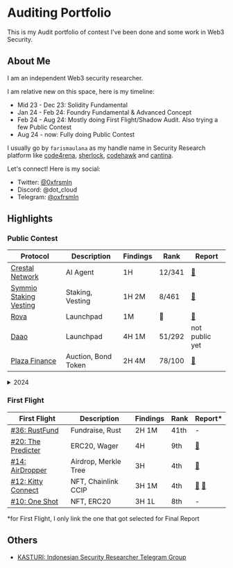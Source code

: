 # Auditing Portfolio

This is my Audit portfolio of contest I've been done and some work in Web3 Security.

## About Me

I am an independent Web3 security researcher.

I am relative new on this space, here is my timeline:

- Mid 23 - Dec 23: Solidity Fundamental
- Jan 24 - Feb 24: Foundry Fundamental & Advanced Concept
- Feb 24 - Aug 24: Mostly doing First Flight/Shadow Audit. Also trying a few Public Contest
- Aug 24 - now: Fully doing Public Contest

I usually go by `farismaulana` as my handle name in Security Research platform like [code4rena](https://code4rena.com/@farismaulana), [sherlock](https://audits.sherlock.xyz/watson/farismaulana), [codehawk](https://profiles.cyfrin.io/u/farismaulana) and [cantina](https://cantina.xyz/u/farismaulana).

Let's connect! Here is my social:

- Twitter: [@0xfrsmln](https://x.com/0xfrsmln)
- Discord: @dot_cloud
- Telegram: [@oxfrsmln](https://t.me/oxfrsmln)

## Highlights

### Public Contest

| Protocol                                                                      | Description         | Findings | Rank   | Report                                                                              |
| ----------------------------------------------------------------------------- | ------------------- | -------- | ------ | ----------------------------------------------------------------------------------- |
| [Crestal Network](https://audits.sherlock.xyz/contests/755)                   | AI Agent            | 1H       | 12/341 | [📄](https://github.com/sherlock-audit/2025-03-symm-io-stacking-judging/issues/100) |
| [Symmio Staking Vesting](https://audits.sherlock.xyz/contests/838)            | Staking, Vesting    | 1H 2M    | 8/461  | [📄](https://github.com/sherlock-audit/2025-03-symm-io-stacking-judging/issues/100) |
| [Rova](https://audits.sherlock.xyz/contests/498)                              | Launchpad           | 1M       | 🥈     | [📄](https://github.com/sherlock-audit/2025-02-rova-judging/issues/301)             |
| [Daao](https://cantina.xyz/competitions/bd43bdd1-bc7f-473b-96c0-d35d37f3db33) | Launchpad           | 4H 1M    | 51/292 | not public yet                                                                      |
| [Plaza Finance](https://audits.sherlock.xyz/contests/682)                     | Auction, Bond Token | 2H 4M    | 78/100 | [📄](https://github.com/sherlock-audit/2024-12-plaza-finance-judging/issues/33)     |

<details>

<summary>2024</summary>

<br>

| Protocol                                                                      | Description             | Findings | Rank   | Report                                                                              |
| ----------------------------------------------------------------------------- | ----------------------- | -------- | ------ | ----------------------------------------------------------------------------------- |
| [SecondSwap](https://code4rena.com/audits/2024-12-secondswap)                 | Liquid Token Vesting    | 1H 2M    | 36/181 | [📄](https://code4rena.com/audits/2024-12-secondswap/submissions/S-353)             |
| [Ethos Network Financial Contracts](https://audits.sherlock.xyz/contests/675) | On-chain Reputation     | 1H 1M    | 20/33  | [📄](https://github.com/sherlock-audit/2024-11-ethos-network-ii-judging/issues/204) |
| [Debita Finance V3](https://audits.sherlock.xyz/contests/627)                 | Orderbook, Loan         | 2M       | 35/56  | [📄](https://github.com/sherlock-audit/2024-10-debita-judging/issues/439)           |
| [Phi Protocol](https://code4rena.com/audits/2024-08-phi)                      | NFT, On-chain Identitiy | 1H 1M    | 55/99  | [📄](https://github.com/code-423n4/2024-08-phi-findings/issues/269)                 |
| [Project One World](https://codehawks.cyfrin.io/c/2024-11-one-world)          | NFT, DAO                | 1L       | 43/61  | [📄](https://codehawks.cyfrin.io/c/2024-11-one-world/s/349)                         |
| [Lambo.win](https://code4rena.com/audits/2024-12-lambowin)                    | Token Launchpad         | 1H 1M    | 62/145 | [📄](https://code4rena.com/reports/2024-12-lambowin)                                |

</details>

### First Flight

| First Flight                                                              | Description          | Findings | Rank | Report\*                                                                                                                      |
| ------------------------------------------------------------------------- | -------------------- | -------- | ---- | ----------------------------------------------------------------------------------------------------------------------------- |
| [#36: RustFund](https://codehawks.cyfrin.io/c/2025-03-rustfund)           | Fundraise, Rust      | 2H 1M    | 41th | -                                                                                                                             |
| [#20: The Predicter](https://codehawks.cyfrin.io/c/2024-07-the-predicter) | ERC20, Wager         | 4H       | 9th  | [📄](https://codehawks.cyfrin.io/c/2024-07-the-predicter/s/363)                                                               |
| [#14: AirDropper](https://codehawks.cyfrin.io/c/2024-04-airdropper)       | Airdrop, Merkle Tree | 3H       | 4th  | [📄](https://codehawks.cyfrin.io/c/2024-04-airdropper/s/85)                                                                   |
| [#12: Kitty Connect](https://codehawks.cyfrin.io/c/2024-03-kitty-connect) | NFT, Chainlink CCIP  | 3H 1M    | 4th  | [📄](https://codehawks.cyfrin.io/c/2024-03-kitty-connect/s/72) [📄](https://codehawks.cyfrin.io/c/2024-03-kitty-connect/s/73) |
| [#10: One Shot](https://codehawks.cyfrin.io/c/2024-02-one-shot)           | NFT, ERC20           | 3H 1L    | 8th  | -                                                                                                                             |

\*for First Flight, I only link the one that got selected for Final Report

## Others

- [KASTURI: Indonesian Security Researcher Telegram Group](https://t.me/+JOW-lgIP3Us2ZTgy)

